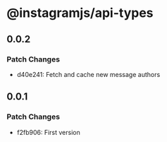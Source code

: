 # @instagramjs/api-types

## 0.0.2

### Patch Changes

- d40e241: Fetch and cache new message authors

## 0.0.1

### Patch Changes

- f2fb906: First version
